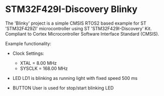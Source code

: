 # STM32F429I-Discovery Blinky

The 'Blinky' project is a simple CMSIS RTOS2 based example for
ST 'STM32F429ZI' microcontroller using ST 'STM32F429I-Discovery' Kit.
Compliant to Cortex Microcontroller Software Interface Standard (CMSIS).

Example functionality:
 - Clock Settings:
   - XTAL    =             8.00 MHz
   - SYSCLK  =           168.00 MHz

 - LED  LD1 is blinking as running light with fixed speed 500 ms
 - BUTTON User is used for stop/start blinking LED
